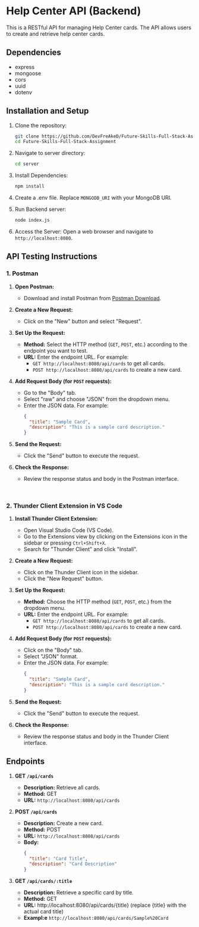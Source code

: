 # Help Center API (Backend)
This is a RESTful API for managing Help Center cards. The API allows users to create and retrieve help center cards.

## Dependencies 
- express
- mongoose
- cors
- uuid
- dotenv

## Installation and Setup

1. Clone the repository:
   ```bash
   git clone https://github.com/DevFreAkeD/Future-Skills-Full-Stack-Assignment
   cd Future-Skills-Full-Stack-Assignment

2. Navigate to server directory:
    ```bash
    cd server

3. Install Dependencies:
    ```bash
    npm install

4. Create a .env file.
   Replace `MONGODB_URI` with your MongoDB URI.
   
5. Run Backend server:
   ```bash
   node index.js

6. Access the Server:
   Open a web browser and navigate to `http://localhost:8080`.

## API Testing Instructions
### 1. **Postman**
1. **Open Postman:**
   - Download and install Postman from [Postman Download](https://www.postman.com/downloads/).

2. **Create a New Request:**
   - Click on the "New" button and select "Request".

3. **Set Up the Request:**
   - **Method:** Select the HTTP method (`GET`, `POST`, etc.) according to the endpoint you want to test.
   - **URL:** Enter the endpoint URL. For example:
     - `GET http://localhost:8080/api/cards` to get all cards.
     - `POST http://localhost:8080/api/cards` to create a new card.

4. **Add Request Body (for `POST` requests):**
   - Go to the "Body" tab.
   - Select "raw" and choose "JSON" from the dropdown menu.
   - Enter the JSON data. For example:
     ```json
     {
       "title": "Sample Card",
       "description": "This is a sample card description."
     }
     ```

5. **Send the Request:**
   - Click the "Send" button to execute the request.

6. **Check the Response:**
   - Review the response status and body in the Postman interface.

<br>

### 2. **Thunder Client Extension in VS Code**
1. **Install Thunder Client Extension:**
   - Open Visual Studio Code (VS Code).
   - Go to the Extensions view by clicking on the Extensions icon in the sidebar or pressing `Ctrl+Shift+X`.
   - Search for "Thunder Client" and click "Install".

2. **Create a New Request:**
   - Click on the Thunder Client icon in the sidebar.
   - Click the "New Request" button.

3. **Set Up the Request:**
   - **Method:** Choose the HTTP method (`GET`, `POST`, etc.) from the dropdown menu.
   - **URL:** Enter the endpoint URL. For example:
     - `GET http://localhost:8080/api/cards` to get all cards.
     - `POST http://localhost:8080/api/cards` to create a new card.

4. **Add Request Body (for `POST` requests):**
   - Click on the "Body" tab.
   - Select "JSON" format.
   - Enter the JSON data. For example:
     ```json
     {
       "title": "Sample Card",
       "description": "This is a sample card description."
     }
     ```

5. **Send the Request:**
   - Click the "Send" button to execute the request.

6. **Check the Response:**
   - Review the response status and body in the Thunder Client interface.


## Endpoints

1. **GET `/api/cards`**
    - **Description:** Retrieve all cards.
    - **Method:** GET
    - **URL:** `http://localhost:8080/api/cards`

2. **POST `/api/cards`**
    - **Description:** Create a new card.
    - **Method:** POST
    - **URL:** `http://localhost:8080/api/cards`
    - **Body:**
      ```json
      {
        "title": "Card Title",
        "description": "Card Description"
      }

3. **GET `/api/cards/:title`**
    - **Description:** Retrieve a specific card by title.
    - **Method:** GET
    - **URL:** http://localhost:8080/api/cards/{title} (replace {title} with the actual card title)
    - **Exampl:e**  `http://localhost:8080/api/cards/Sample%20Card`
